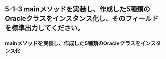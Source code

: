 ## 5-1-3 mainメソッドを実装し、作成した5種類のOracleクラスをインスタンス化し、そのフィールドを標準出力してください。

### mainメソッドを実装し、作成した5種類のOracleクラスをインスタンス化
